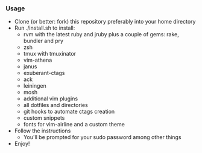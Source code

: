 ### Usage

* Clone (or better: fork) this repository preferably into your home
  directory
* Run ./install.sh to install:
  * rvm with the latest ruby and jruby plus a couple of gems: rake, bundler and pry
  * zsh
  * tmux with tmuxinator
  * vim-athena
  * janus
  * exuberant-ctags
  * ack
  * leiningen
  * mosh
  * additional vim plugins
  * all dotfiles and directories
  * git hooks to automate ctags creation
  * custom snippets
  * fonts for vim-airline and a custom theme
* Follow the instructions
  * You'll be prompted for your sudo password among other things
* Enjoy!
